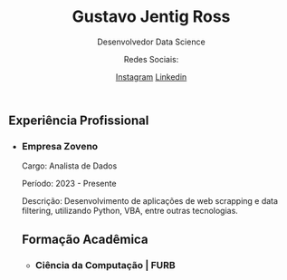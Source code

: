 <!DOCTYPE html>
<html>
</head>
<body class="markdown-body">
	<div class="container">
		<header>
      <h1>Gustavo Jentig Ross</h1>
			<p>Desenvolvedor Data Science</p>
      <p>Redes Sociais:</p>
      <a href="www.instagram.com/gurossj">Instagram</a>   <a href="https://www.linkedin.com/in/gustavo-ross-28bb67218/">Linkedin</a>
		</header>
		<main>
			<h2>Experiência Profissional</h2>
			<ul>
				<li>
					<h3>Empresa Zoveno</h3>
					<p>Cargo: Analista de Dados</p>
					<p>Período: 2023 - Presente</p>
					<p>Descrição: Desenvolvimento de aplicações de web scrapping e data filtering, utilizando Python, VBA, entre outras tecnologias.</p>
			<h2>Formação Acadêmica</h2>
			<ul>
				<li>
          <h3>Ciência da Computação | FURB </h3>

